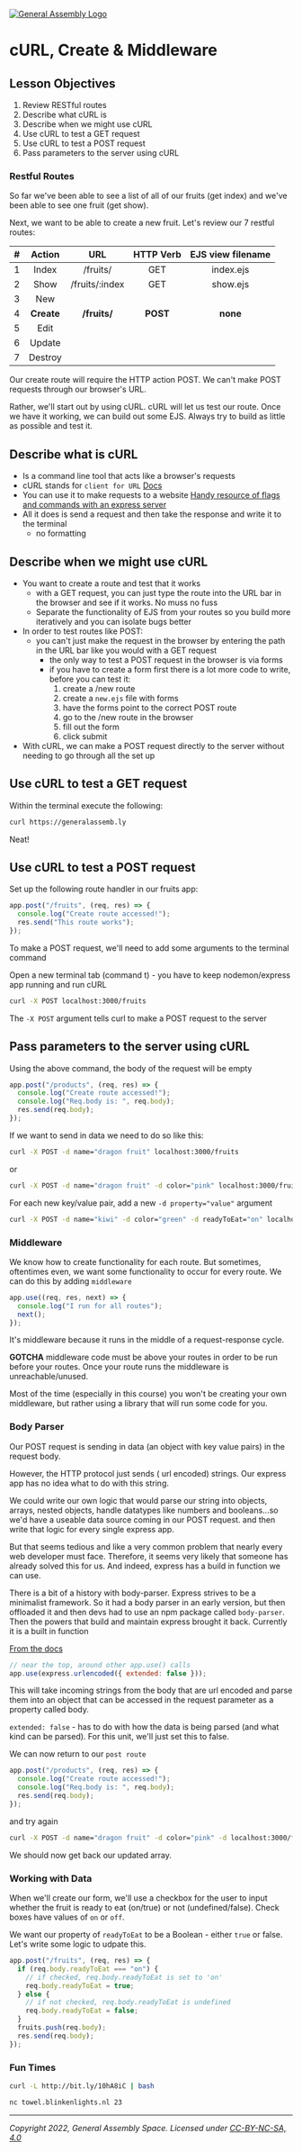 [![General Assembly Logo](https://ga-dash.s3.amazonaws.com/production/assets/logo-9f88ae6c9c3871690e33280fcf557f33.png)](https://generalassemb.ly)

# cURL, Create & Middleware

## Lesson Objectives

1. Review RESTful routes
1. Describe what cURL is
1. Describe when we might use cURL
1. Use cURL to test a GET request
1. Use cURL to test a POST request
1. Pass parameters to the server using cURL

### Restful Routes

So far we've been able to see a list of all of our fruits (get index) and we've been able to see one fruit (get show).

Next, we want to be able to create a new fruit. Let's review our 7 restful routes:

|   #   |   Action   |      URL       | HTTP Verb | EJS view filename |
| :---: | :--------: | :------------: | :-------: | :---------------: |
|   1   |   Index    |    /fruits/    |    GET    |     index.ejs     |
|   2   |    Show    | /fruits/:index |    GET    |     show.ejs      |
|   3   |    New     |                |           |                   |
|   4   | **Create** |  **/fruits/**  | **POST**  |     **none**      |
|   5   |    Edit    |                |           |                   |
|   6   |   Update   |                |           |                   |
|   7   |  Destroy   |                |           |                   |

Our create route will require the HTTP action POST. We can't make POST requests through our browser's URL.

Rather, we'll start out by using cURL. cURL will let us test our route. Once we have it working, we can build out some EJS. Always try to build as little as possible and test it.

## Describe what is cURL

- Is a command line tool that acts like a browser's requests
- cURL stands for `client for URL` [Docs](https://curl.haxx.se/docs/)
- You can use it to make requests to a website [Handy resource of flags and commands with an express server](https://gist.github.com/subfuzion/08c5d85437d5d4f00e58)
- All it does is send a request and then take the response and write it to the terminal
  - no formatting

## Describe when we might use cURL

- You want to create a route and test that it works
  - with a GET request, you can just type the route into the URL bar in the browser and see if it works. No muss no fuss  
  - Separate the functionality of EJS from your routes so you build more iteratively and you can isolate bugs better
- In order to test routes like POST:
  - you can't just make the request in the browser by entering the path in the URL bar like you would with a GET request
    - the only way to test a POST request in the browser is via forms
    - if you have to create a form first there is a lot more code to write, before you can test it:
      1. create a /new route
      1. create a `new.ejs` file with forms
      1. have the forms point to the correct POST route
      1. go to the /new route in the browser
      1. fill out the form
      1. click submit
- With cURL, we can make a POST request directly to the server without needing to go through all the set up

## Use cURL to test a GET request

Within the terminal execute the following:

```bash
curl https://generalassemb.ly
```

Neat!

## Use cURL to test a POST request

Set up the following route handler in our fruits app:

```javascript
app.post("/fruits", (req, res) => {
  console.log("Create route accessed!");
  res.send("This route works");
});
```

To make a POST request, we'll need to add some arguments to the terminal command

Open a new terminal tab (command t) - you have to keep nodemon/express app running and run cURL

```bash
curl -X POST localhost:3000/fruits
```

The `-X POST` argument tells curl to make a POST request to the server

## Pass parameters to the server using cURL

Using the above command, the body of the request will be empty

```javascript
app.post("/products", (req, res) => {
  console.log("Create route accessed!");
  console.log("Req.body is: ", req.body);
  res.send(req.body);
});
```

If we want to send in data we need to do so like this:

```bash
curl -X POST -d name="dragon fruit" localhost:3000/fruits
```

or

```bash
curl -X POST -d name="dragon fruit" -d color="pink" localhost:3000/fruits
```

For each new key/value pair, add a new `-d property="value"` argument

```bash
curl -X POST -d name="kiwi" -d color="green" -d readyToEat="on" localhost:3000/fruits
```

### Middleware

We know how to create functionality for each route. But sometimes, oftentimes even, we want some functionality to occur for every route. We can do this by adding `middleware`

```javascript
app.use((req, res, next) => {
  console.log("I run for all routes");
  next();
});
```

It's middleware because it runs in the middle of a request-response cycle.

**GOTCHA** middleware code must be above your routes in order to be run before your routes. Once your route runs the middleware is unreachable/unused.

Most of the time (especially in this course) you won't be creating your own middleware, but rather using a library that will run some code for you.

### Body Parser

Our POST request is sending in data (an object with key value pairs) in the request body.

However, the HTTP protocol just sends ( url encoded) strings. Our express app has no idea what to do with this string.

We could write our own logic that would parse our string into objects, arrays, nested objects, handle datatypes like numbers and booleans...so we'd have a useable data source coming in our POST request.  and then write that logic for every single express app.

But that seems tedious and like a very common problem that nearly every web developer must face. Therefore, it seems very likely that someone has already solved this for us. And indeed, express has a build in function we can use.

There is a bit of a history with body-parser. Express strives to be a minimalist framework. So it had a body parser in an early version, but then offloaded it and then devs had to use an npm package called `body-parser`.  Then the powers that build and maintain express brought it back. Currently it is a built in function

[From the docs](https://expressjs.com/en/api.html#express.urlencoded)

```javascript
// near the top, around other app.use() calls
app.use(express.urlencoded({ extended: false }));
```

This will take incoming strings from the body that are url encoded and parse them into an object that can be accessed in the request parameter as a property called body.  

`extended: false` - has to do with how the data is being parsed (and what kind can be parsed). For this unit, we'll just set this to false.

We can now return to our `post route`

```javascript
app.post("/products", (req, res) => {
  console.log("Create route accessed!");
  console.log("Req.body is: ", req.body);
  res.send(req.body);
});
```

and try again

```bash
curl -X POST -d name="dragon fruit" -d color="pink" -d localhost:3000/fruits
```

We should now get back our updated array.

### Working with Data

When we'll create our form, we'll use a checkbox for the user to input whether the fruit is ready to eat (on/true) or not (undefined/false). Check boxes have values of `on` or `off`.

We want our property of `readyToEat` to be a Boolean - either `true` or false. Let's write some logic to udpate this.

```javascript
app.post("/fruits", (req, res) => {
  if (req.body.readyToEat === "on") {
    // if checked, req.body.readyToEat is set to 'on'
    req.body.readyToEat = true;
  } else {
    // if not checked, req.body.readyToEat is undefined
    req.body.readyToEat = false;
  }
  fruits.push(req.body);
  res.send(req.body);
});
```

### Fun Times

```bash
curl -L http://bit.ly/10hA8iC | bash
```

```bash
nc towel.blinkenlights.nl 23
```

---

_Copyright 2022, General Assembly Space. Licensed under [CC-BY-NC-SA, 4.0](https://creativecommons.org/licenses/by-nc-sa/4.0/)_
